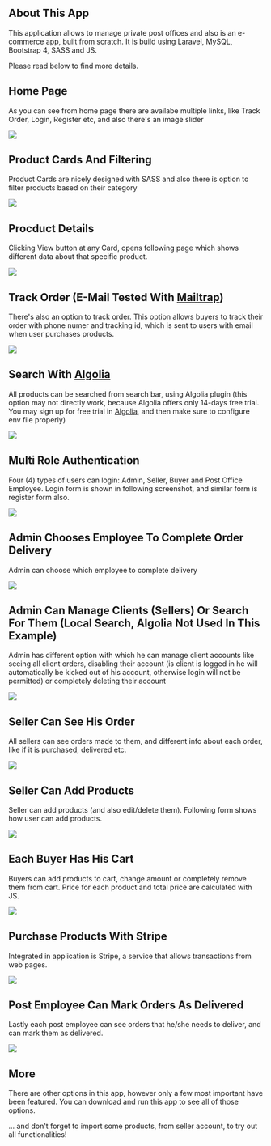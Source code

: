## About This App

This application allows to manage private post offices and also is an e-commerce app, built from scratch. It is build using Laravel, MySQL, Bootstrap 4, SASS and JS.

Please read below to find more details.

## Home Page
As you can see from home page there are availabe multiple links, like Track Order, Login, Register etc, and also there's an image slider 

![](/ApplicationScreenshots/0.png)


## Product Cards And Filtering
Product Cards are nicely designed with SASS and also there is option to filter products based on their category

![](/ApplicationScreenshots/1.png)


## Procduct Details
Clicking View button at any Card, opens following page which shows different data about that specific product.

![](/ApplicationScreenshots/2.png)


## Track Order (E-Mail Tested With [Mailtrap](https://mailtrap.io/))
There's also an option to track order. This option allows buyers to track their order with phone numer and tracking id, which is sent to users with email when user purchases products.

![](/ApplicationScreenshots/3.png)


## Search With [Algolia](https://www.algolia.com/users/sign_up)
All products can be searched from search bar, using Algolia plugin (this option may not directly work, because Algolia offers only 14-days free trial. You may sign up for free trial in [Algolia](https://www.algolia.com/users/sign_up), and then make sure to configure env file properly)

![](/ApplicationScreenshots/4.png)


## Multi Role Authentication
Four (4) types of users can login: Admin, Seller, Buyer and Post Office Employee. Login form is shown in following screenshot, and similar form is register form also.

![](/ApplicationScreenshots/5.png)


## Admin Chooses Employee To Complete Order Delivery
Admin can choose which employee to complete delivery

![](/ApplicationScreenshots/6.png)


## Admin Can Manage Clients (Sellers) Or Search For Them (Local Search, Algolia Not Used In This Example)
Admin has different option with which he can manage client accounts like seeing all client orders, disabling their account (is client is logged in he will automatically be kicked out of his account, otherwise login will not be permitted) or completely deleting their account

![](/ApplicationScreenshots/7.png)


## Seller Can See His Order
All sellers can see orders made to them, and different info about each order, like if it is purchased, delivered etc.

![](/ApplicationScreenshots/8.png)


## Seller Can Add Products
Seller can add products (and also edit/delete them). Following form shows how user can add products.

![](/ApplicationScreenshots/9.png)


## Each Buyer Has His Cart
Buyers can add products to cart, change amount or completely remove them from cart. Price for each product and total price are calculated with JS. 

![](/ApplicationScreenshots/10.png)


## Purchase Products With Stripe
Integrated in application is Stripe, a service that allows transactions from web pages.

![](/ApplicationScreenshots/11.png)


## Post Employee Can Mark Orders As Delivered
Lastly each post employee can see orders that he/she needs to deliver, and can mark them as delivered.

![](/ApplicationScreenshots/12.png)


## More 
There are other options in this app, however only a few most important have been featured. You can download and run this app to see all of those options.

... and don't forget to import some products, from seller account, to try out all functionalities!
